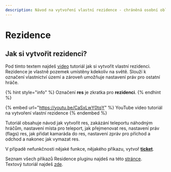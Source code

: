 ```yaml
---
description: Návod na vytvoření vlastní rezidence - chráněná osobní oblast
---
```


# Rezidence

## Jak si vytvořit rezidenci?

Pod tímto textem najdeš [video](https://youtu.be/CaSxLwY0tqY) tutoriál jak si vytvořit vlastní rezidenci.\
Rezidence je vlastně pozemek umístěny kdekoliv na světě. Slouží k označení vlastnictví území a zároveň umožňuje nastavení práv pro ostatní hráče.

{% hint style="info" %}
Označení **res** je zkratka pro **rezidenci**.
{% endhint %}

{% embed url="https://youtu.be/CaSxLwY0tqY" %}
YouTube video tutoriál na vytvoření vlastní rezidence
{% endembed %}

Tutoriál obsahuje návod jak vytvořit res, zakázání teleportu náhodným hráčům, nastavení místa pro teleport, jak přejmenovat res, nastavení práv (flags) res, jak přidat kamaráda do res, nastavení zpráv pro příchod a odchod a nakonec jak vymazat res.

V případě nefunkčnosti nějaké funkce, nějakého příkazu, vytvoř [**ticket**](uzitecne.md#ticket).

Seznam všech příkazů Residence pluginu najdeš na této [stránce](https://www.zrips.net/residence/commands/).\
Textový tutoriál najdeš [zde](https://www.zrips.net/residence/creating-residence/).
